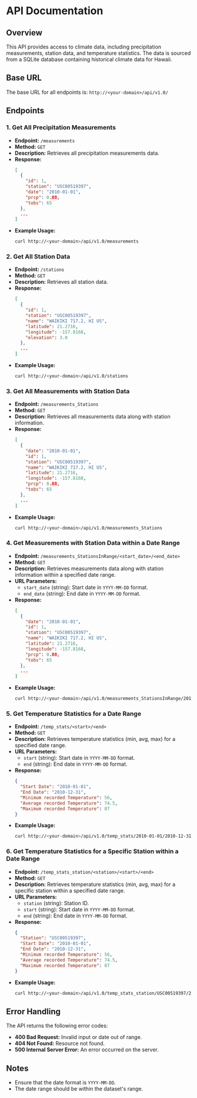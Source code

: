 # API Documentation

## Overview
This API provides access to climate data, including precipitation measurements, station data, and temperature statistics. The data is sourced from a SQLite database containing historical climate data for Hawaii.

## Base URL
The base URL for all endpoints is: `http://<your-domain>/api/v1.0/`

## Endpoints

### 1. Get All Precipitation Measurements
- **Endpoint:** `/measurements`
- **Method:** `GET`
- **Description:** Retrieves all precipitation measurements data.
- **Response:**
  ```json
  [
    {
      "id": 1,
      "station": "USC00519397",
      "date": "2010-01-01",
      "prcp": 0.08,
      "tobs": 65
    },
    ...
  ]
  ```
- **Example Usage:**
  ```bash
  curl http://<your-domain>/api/v1.0/measurements
  ```

### 2. Get All Station Data
- **Endpoint:** `/stations`
- **Method:** `GET`
- **Description:** Retrieves all station data.
- **Response:**
  ```json
  [
    {
      "id": 1,
      "station": "USC00519397",
      "name": "WAIKIKI 717.2, HI US",
      "latitude": 21.2716,
      "longitude": -157.8168,
      "elevation": 3.0
    },
    ...
  ]
  ```
- **Example Usage:**
  ```bash
  curl http://<your-domain>/api/v1.0/stations
  ```

### 3. Get All Measurements with Station Data
- **Endpoint:** `/measurements_Stations`
- **Method:** `GET`
- **Description:** Retrieves all measurements data along with station information.
- **Response:**
  ```json
  [
    {
      "date": "2010-01-01",
      "id": 1,
      "station": "USC00519397",
      "name": "WAIKIKI 717.2, HI US",
      "latitude": 21.2716,
      "longitude": -157.8168,
      "prcp": 0.08,
      "tobs": 65
    },
    ...
  ]
  ```
- **Example Usage:**
  ```bash
  curl http://<your-domain>/api/v1.0/measurements_Stations
  ```

### 4. Get Measurements with Station Data within a Date Range
- **Endpoint:** `/measurements_StationsInRange/<start_date>/<end_date>`
- **Method:** `GET`
- **Description:** Retrieves measurements data along with station information within a specified date range.
- **URL Parameters:**
  - `start_date` (string): Start date in `YYYY-MM-DD` format.
  - `end_date` (string): End date in `YYYY-MM-DD` format.
- **Response:**
  ```json
  [
    {
      "date": "2010-01-01",
      "id": 1,
      "station": "USC00519397",
      "name": "WAIKIKI 717.2, HI US",
      "latitude": 21.2716,
      "longitude": -157.8168,
      "prcp": 0.08,
      "tobs": 65
    },
    ...
  ]
  ```
- **Example Usage:**
  ```bash
  curl http://<your-domain>/api/v1.0/measurements_StationsInRange/2010-01-01/2010-12-31
  ```

### 5. Get Temperature Statistics for a Date Range
- **Endpoint:** `/temp_stats/<start>/<end>`
- **Method:** `GET`
- **Description:** Retrieves temperature statistics (min, avg, max) for a specified date range.
- **URL Parameters:**
  - `start` (string): Start date in `YYYY-MM-DD` format.
  - `end` (string): End date in `YYYY-MM-DD` format.
- **Response:**
  ```json
  {
    "Start Date": "2010-01-01",
    "End Date": "2010-12-31",
    "Minimum recorded Temperature": 56,
    "Average recorded Temperature": 74.5,
    "Maximum recorded Temperature": 87
  }
  ```
- **Example Usage:**
  ```bash
  curl http://<your-domain>/api/v1.0/temp_stats/2010-01-01/2010-12-31
  ```

### 6. Get Temperature Statistics for a Specific Station within a Date Range
- **Endpoint:** `/temp_stats_station/<station>/<start>/<end>`
- **Method:** `GET`
- **Description:** Retrieves temperature statistics (min, avg, max) for a specific station within a specified date range.
- **URL Parameters:**
  - `station` (string): Station ID.
  - `start` (string): Start date in `YYYY-MM-DD` format.
  - `end` (string): End date in `YYYY-MM-DD` format.
- **Response:**
  ```json
  {
    "Station": "USC00519397",
    "Start Date": "2010-01-01",
    "End Date": "2010-12-31",
    "Minimum recorded Temperature": 56,
    "Average recorded Temperature": 74.5,
    "Maximum recorded Temperature": 87
  }
  ```
- **Example Usage:**
  ```bash
  curl http://<your-domain>/api/v1.0/temp_stats_station/USC00519397/2010-01-01/2010-12-31
  ```

## Error Handling
The API returns the following error codes:

- **400 Bad Request:** Invalid input or date out of range.
- **404 Not Found:** Resource not found.
- **500 Internal Server Error:** An error occurred on the server.

## Notes
- Ensure that the date format is `YYYY-MM-DD`.
- The date range should be within the dataset's range.
```
